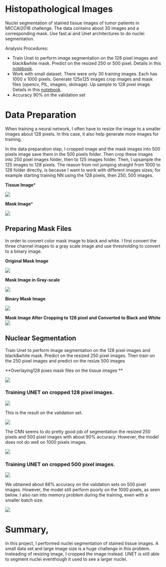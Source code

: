# Histopathological Images

Nuclei segmentation of stained tissue images of tumor patients in MICCAI2018 challenge. The data contains about 30 images and a corresponding mask. Use fast.ai and Unet architectures to do nuclei segmentation.

Analysis Procedures:
- Train Unet to perform image segmentation on the 128 pixel images and black&white mask. Predict on the resized 250 or 500 pixel. Details in this [notebook](https://github.com/worasom/hist_images/blob/master/MoNuSeg_fastai_unet-wk.ipynb).
- Work with small dataset. There were only 30 training images. Each has 1000 x 1000 pixels. Generate 125x125 images crop images and mask files (opencv, PIL, imageio, skimage). Up sample to 128 pixel image. Details in this [notebook](https://github.com/worasom/hist_images/blob/master/MoNuSeg_resize.ipynb).
- Accuracy 90% on the validation set 

# Data Preparation

When training a neural network, I often have to resize the image to a smaller images about 128 pixels. In this case, it also help generate more images for training.

In the data preparation step, I cropped image and the mask images into 500 pixels image save them in the 500 pixels folder. Then crop these images into 250 pixel images folder, then to 125 images folder. Then, I upsample the 125 images to 128 pixels. The reason from not jumping straight from 1000 to 128 folder directly, is because I want to work with different images sizes; for example starting training NN using the 128 pixels, then 250, 500 images.

**Tissue Image***

![](https://github.com/worasom/hist_images/blob/master/gitfigures/fig2.png)

**Mask Image***

![](https://github.com/worasom/hist_images/blob/master/gitfigures/fig1.png)

## Preparing Mask Files

In order to convert color mask image to black and white. I first convert the three channel images to a gray scale image and use thresholding to convert to a binary image. 

**Original Mask Image**

![](https://github.com/worasom/hist_images/blob/master/gitfigures/fig3.png)

**Mask Image in Gray-scale**

![](https://github.com/worasom/hist_images/blob/master/gitfigures/fig4.png)

**Binary Mask Image**

![](https://github.com/worasom/hist_images/blob/master/gitfigures/fig5.png)

**Mask Image After Cropping to 128 pixel and Converted to Black and White**
![](https://github.com/worasom/hist_images/blob/master/gitfigures/fig6.png)

## Nuclear Segmentation 

Train Unet to perform image segmentation on the 128 pixel images and black&white mask. Predict on the resized 250 pixel images. Then train on the 250 pixel images and predict on the resize 500 images

**Overlaying128 pixes mask files on the tissue images **

![](https://github.com/worasom/hist_images/blob/master/gitfigures/fig7.png)

### Training UNET on cropped 128 pixel images.

![](https://github.com/worasom/hist_images/blob/master/gitfigures/fig8.png)

This is the result on the validation set. 

![](https://github.com/worasom/hist_images/blob/master/gitfigures/fig9.png)

The CNN seems to do pretty good job of segmentation the resized 250 pixels and 500 pixel images with  about 90% accuracy. However, the model does not do well on 1000 pixels images.

![](https://github.com/worasom/hist_images/blob/master/gitfigures/fig11.png)

### Training UNET on cropped 500 pixel images.

![](https://github.com/worasom/hist_images/blob/master/gitfigures/fig12.png)

We obtained about 88% accuracy on the validation sets on 500 pixel images. However, the model still perform poorly on the 1000 pixels, as seen below. I also ran into memory problem during the training, even with a smaller batch size. 

![](https://github.com/worasom/hist_images/blob/master/gitfigures/fig13.png)


# Summary,

In this project, I performed nuclei segmentation of stained tissue images. A small data set and large image size is a huge challenge in this problem. Insteading of resizing image, I cropped the image instead. UNET is still able to segment nuclei eventhough it used to see a larger nuclei. 
